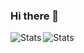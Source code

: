 ### Hi there 👋

<!--
**Atharv-777/Atharv-777** is a ✨ _special_ ✨ repository because its `README.md` (this file) appears on your GitHub profile.

Here are some ideas to get you started:

- 🔭 I’m currently working on ...
- 🌱 I’m currently learning ...
- 👯 I’m looking to collaborate on ...
- 🤔 I’m looking for help with ...
- 💬 Ask me about ...
- 📫 How to reach me: ...
- 😄 Pronouns: ...
- ⚡ Fun fact: ...
-->


<img align="left" alt="Stats" src="https://github-readme-stats.vercel.app/api?username=Atharv-777&&show_icons=true&title_color=ffffff&icon_color=bb2acf&text_color=daf7dc&bg_color=151515" />

<img align="left" alt="Stats" src="https://github-readme-stats.vercel.app/api/top-langs/?username=Atharv-777 &exclude_repo=github-readme-stats,Atharv-777 .github.io" />


